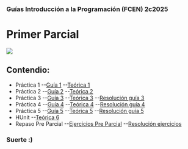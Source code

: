 ### Guías Introducción a la Programación (FCEN) 2c2025

# Primer Parcial

![](https://www.pngitem.com/pimgs/m/165-1656758_haskell-programming-language-logo-hd-png-download.png)
## Contendio:
- Práctica 1
--[Guía 1](https://github.com/Marto-ZZ/clases-haskell/blob/main/Enunciados%20Gu%C3%ADas/Gu%C3%ADa%201.pdf)
--[Teórica 1](https://github.com/Marto-ZZ/clases-haskell/blob/main/Te%C3%B3ricas/Te%C3%B3rico%201.pdf)
- Práctica 2
--[Guía 2](https://github.com/Marto-ZZ/clases-haskell/blob/main/Enunciados%20Gu%C3%ADas/Gu%C3%ADa%202.pdf)
--[Teórica 2](https://github.com/Marto-ZZ/clases-haskell/blob/main/Te%C3%B3ricas/Te%C3%B3rico%202.pdf)
- Práctica 3
--[Guía 3](https://github.com/Marto-ZZ/clases-haskell/blob/main/Enunciados%20Gu%C3%ADas/Gu%C3%ADa%203.pdf)
--[Teórica 3](https://github.com/Marto-ZZ/clases-haskell/blob/main/Te%C3%B3ricas/Te%C3%B3rico%203.pdf)
--[Resolución guía 3](https://github.com/Marto-ZZ/clases-haskell/blob/main/guia3.hs)
- Práctica 4
--[Guía 4](https://github.com/Marto-ZZ/clases-haskell/blob/main/Enunciados%20Gu%C3%ADas/Gu%C3%ADa%204.pdf)
--[Teórica 4](https://github.com/Marto-ZZ/clases-haskell/blob/main/Te%C3%B3ricas/Te%C3%B3rico%204.pdf)
--[Resolución guía 4](https://github.com/Marto-ZZ/clases-haskell/blob/main/guia4.hs)
- Práctica 5
--[Guía 5](https://github.com/Marto-ZZ/clases-haskell/blob/main/Enunciados%20Gu%C3%ADas/Gu%C3%ADa%205.pdf)
--[Teórica 5](https://github.com/Marto-ZZ/clases-haskell/blob/main/Te%C3%B3ricas/Te%C3%B3rico%205.pdf)
--[Resolución guía 5](https://github.com/Marto-ZZ/clases-haskell/blob/main/guia5.hs)
- HUnit
--[Teórica 6](https://github.com/Marto-ZZ/clases-haskell/blob/main/Te%C3%B3ricas/Te%C3%B3rico%206.pdf)
- Repaso Pre Parcial
--[Ejercicios Pre Parcial](https://github.com/Marto-ZZ/clases-haskell/blob/main/Enunciados%20Gu%C3%ADas/Ejercicios%20Parcial%201.pdf)
--[Resolución ejercicios](https://github.com/Marto-ZZ/clases-haskell/blob/main/Ejercicios_Parciales.hs)

### Suerte :)
